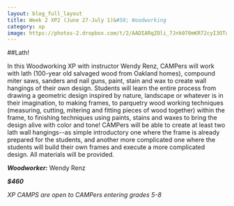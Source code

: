 ```yaml
---
layout: blog_full_layout
title: Week 2 XP2 (June 27-July 1)&#58; Woodworking
category: xp
image: https://photos-2.dropbox.com/t/2/AADIARqZOli_7Jnk070mKR72cyI3OTqHY3knDvVqf8afaw/12/96179569/jpeg/32x32/1/_/1/2/ADSC_0217edit-2.JPG/EPPnz0oY5rYBIAIoAg/xSO28jh77HFJdGn1-1Vi3RqWSUaWeR13tj9S2GqLBjk?size=1024x768&size_mode=3
---
```


##Lath!

In this Woodworking XP with instructor Wendy Renz, CAMPers will work with lath (100-year old salvaged wood from Oakland homes), compound miter saws, sanders and nail guns, paint, stain and wax to create wall hangings of their own design. Students will learn the entire process from drawing a geometric design inspired by nature, landscape or whatever is in their imagination, to making frames, to parquetry wood working techniques (measuring, cutting, mitering and fitting pieces of wood together) within the frame, to finishing techniques using paints, stains and waxes to bring the design alive with color and tone! CAMPers will be able to create at least two lath wall hangings--as simple introductory one where the frame is already prepared for the students, and another more complicated one where the students will build their own frames and execute a more complicated design. All materials will be provided.

**_Woodworker:_** Wendy Renz

**_$460_**

*XP CAMPS are open to CAMPers entering grades 5-8*
